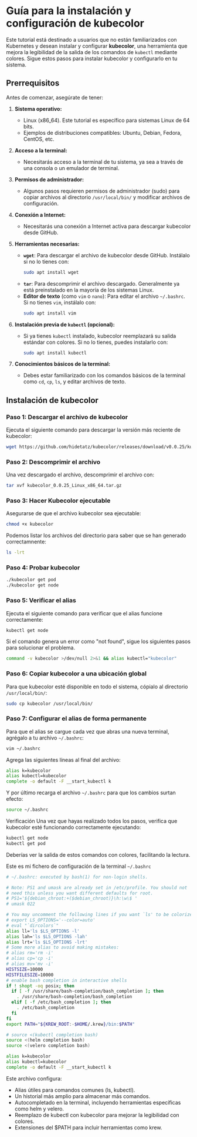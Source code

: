 # Guía para la instalación y configuración de **kubecolor**

Este tutorial está destinado a usuarios que no están familiarizados con Kubernetes y desean instalar y configurar **kubecolor**, una herramienta que mejora la legibilidad de la salida de los comandos de `kubectl` mediante colores. Sigue estos pasos para instalar kubecolor y configurarlo en tu sistema.

## Prerrequisitos

Antes de comenzar, asegúrate de tener:

1. **Sistema operativo:**
   - Linux (x86_64). Este tutorial es específico para sistemas Linux de 64 bits.
   - Ejemplos de distribuciones compatibles: Ubuntu, Debian, Fedora, CentOS, etc.

2. **Acceso a la terminal:**
   - Necesitarás acceso a la terminal de tu sistema, ya sea a través de una consola o un emulador de terminal.

3. **Permisos de administrador:**
   - Algunos pasos requieren permisos de administrador (sudo) para copiar archivos al directorio `/usr/local/bin/` y modificar archivos de configuración.

4. **Conexión a Internet:**
   - Necesitarás una conexión a Internet activa para descargar kubecolor desde GitHub.

5. **Herramientas necesarias:**
   - **`wget`**: Para descargar el archivo de kubecolor desde GitHub. Instálalo si no lo tienes con:
     ```bash
     sudo apt install wget
     ```
   - **`tar`**: Para descomprimir el archivo descargado. Generalmente ya está preinstalado en la mayoría de los sistemas Linux.
   - **Editor de texto** (como `vim` o `nano`): Para editar el archivo `~/.bashrc`. Si no tienes `vim`, instálalo con:
     ```bash
     sudo apt install vim
     ```

6. **Instalación previa de `kubectl` (opcional):**
   - Si ya tienes `kubectl` instalado, kubecolor reemplazará su salida estándar con colores. Si no lo tienes, puedes instalarlo con:
     ```bash
     sudo apt install kubectl
     ```

7. **Conocimientos básicos de la terminal:**
   - Debes estar familiarizado con los comandos básicos de la terminal como `cd`, `cp`, `ls`, y editar archivos de texto.

## Instalación de kubecolor

### Paso 1: Descargar el archivo de kubecolor

Ejecuta el siguiente comando para descargar la versión más reciente de kubecolor:

```bash
wget https://github.com/hidetatz/kubecolor/releases/download/v0.0.25/kubecolor_0.0.25_Linux_x86_64.tar.gz
``` 

### Paso 2: Descomprimir el archivo
Una vez descargado el archivo, descomprimir el archivo con: 

```bash
tar xvf kubecolor_0.0.25_Linux_x86_64.tar.gz
``` 

### Paso 3: Hacer Kubecolor ejecutable

Asegurarse de que el archivo kubecolor sea ejecutable:

```bash
chmod +x kubecolor
```

Podemos listar los archivos del directorio para saber que se han generado correctamnente:

```bash
ls -lrt
```

### Paso 4: Probar kubecolor

```bash
./kubecolor get pod
./kubecolor get node
```

### Paso 5: Verificar el alias

Ejecuta el siguiente comando para verificar que el alias funcione correctamente:

```bash
kubectl get node
```

Si el comando genera un error como "not found", sigue los siguientes pasos para solucionar el problema.

```bash
command -v kubecolor >/dev/null 2>&1 && alias kubectl="kubecolor"
```

### Paso 6: Copiar kubecolor a una ubicación global

Para que kubecolor esté disponible en todo el sistema, cópialo al directorio `/usr/local/bin/`:

``` bash
sudo cp kubecolor /usr/local/bin/
```

### Paso 7: Configurar el alias de forma permanente
Para que el alias se cargue cada vez que abras una nueva terminal, agrégalo a tu archivo `~/.bashrc`:

``` bash
vim ~/.bashrc
``` 

Agrega las siguientes líneas al final del archivo:

``` bash
alias k=kubecolor
alias kubectl=kubecolor
complete -o default -F __start_kubectl k
```

Y por último recarga el archivo `~/.bashrc` para que los cambios surtan efecto:

``` bash
source ~/.bashrc
```

Verificación
Una vez que hayas realizado todos los pasos, verifica que kubecolor esté funcionando correctamente ejecutando:

``` bash
kubectl get node
kubectl get pod
``` 

Deberías ver la salida de estos comandos con colores, facilitando la lectura.

Este es mi fichero de configuración de la terminal `~/.bashrc`
``` bash
# ~/.bashrc: executed by bash(1) for non-login shells.

# Note: PS1 and umask are already set in /etc/profile. You should not
# need this unless you want different defaults for root.
# PS1='${debian_chroot:+($debian_chroot)}\h:\w\$ '
# umask 022

# You may uncomment the following lines if you want `ls' to be colorized:
# export LS_OPTIONS='--color=auto'
# eval "`dircolors`"
alias ll='ls $LS_OPTIONS -l'
alias lah='ls $LS_OPTIONS -lah'
alias lrt='ls $LS_OPTIONS -lrt'
# Some more alias to avoid making mistakes:
# alias rm='rm -i'
# alias cp='cp -i'
# alias mv='mv -i'
HISTSIZE=10000
HISTFILESIZE=10000
# enable bash completion in interactive shells
if ! shopt -oq posix; then
  if [ -f /usr/share/bash-completion/bash_completion ]; then
    . /usr/share/bash-completion/bash_completion
  elif [ -f /etc/bash_completion ]; then
    . /etc/bash_completion
  fi
fi
export PATH="${KREW_ROOT:-$HOME/.krew}/bin:$PATH"

# source <(kubectl completion bash)
source <(helm completion bash)
source <(velero completion bash)

alias k=kubecolor
alias kubectl=kubecolor
complete -o default -F __start_kubectl k
```

Este archivo configura:
- Alias útiles para comandos comunes (ls, kubectl).
- Un historial más amplio para almacenar más comandos.
- Autocompletado en la terminal, incluyendo herramientas específicas como helm y velero.
- Reemplazo de kubectl con kubecolor para mejorar la legibilidad con colores.
- Extensiones del $PATH para incluir herramientas como krew.

